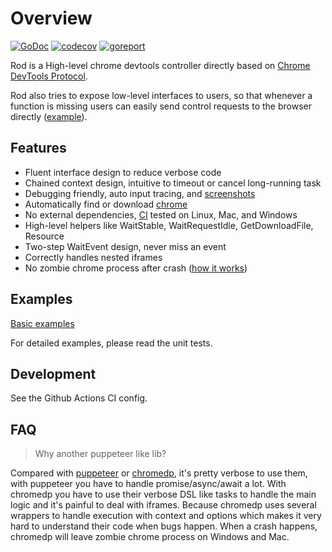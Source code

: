 # Overview

[![GoDoc](https://godoc.org/github.com/ysmood/rod?status.svg)](https://pkg.go.dev/github.com/ysmood/rod?tab=doc)
[![codecov](https://codecov.io/gh/ysmood/rod/branch/master/graph/badge.svg)](https://codecov.io/gh/ysmood/rod)
[![goreport](https://goreportcard.com/badge/github.com/ysmood/rod)](https://goreportcard.com/report/github.com/ysmood/rod)

Rod is a High-level chrome devtools controller directly based on [Chrome DevTools Protocol](https://chromedevtools.github.io/devtools-protocol/).

Rod also tries to expose low-level interfaces to users, so that whenever a function is missing users can easily send control requests to the browser directly ([example](https://github.com/ysmood/rod/blob/c788570429a63fb76933e109470928add504adad/examples_test.go#L141)).

## Features

- Fluent interface design to reduce verbose code
- Chained context design, intuitive to timeout or cancel long-running task
- Debugging friendly, auto input tracing, and [screenshots](https://youtu.be/JJlPNU9n_gU)
- Automatically find or download [chrome](lib/launcher)
- No external dependencies, [CI](https://github.com/ysmood/rod/actions) tested on Linux, Mac, and Windows
- High-level helpers like WaitStable, WaitRequestIdle, GetDownloadFile, Resource
- Two-step WaitEvent design, never miss an event
- Correctly handles nested iframes
- No zombie chrome process after crash ([how it works](https://github.com/ysmood/leakless))

## Examples

[Basic examples](./examples_test.go)

For detailed examples, please read the unit tests.

## Development

See the Github Actions CI config.

## FAQ

> Why another puppeteer like lib?

Compared with [puppeteer](https://github.com/puppeteer/puppeteer) or [chromedp](https://github.com/chromedp/chromedp),
it's pretty verbose to use them, with puppeteer you have to handle promise/async/await a lot.
With chromedp you have to use their verbose DSL like tasks to handle the main logic and it's painful to deal with iframes.
Because chromedp uses several wrappers to handle execution with context and options which makes it very hard to understand their code when bugs happen.
When a crash happens, chromedp will leave zombie chrome process on Windows and Mac.
